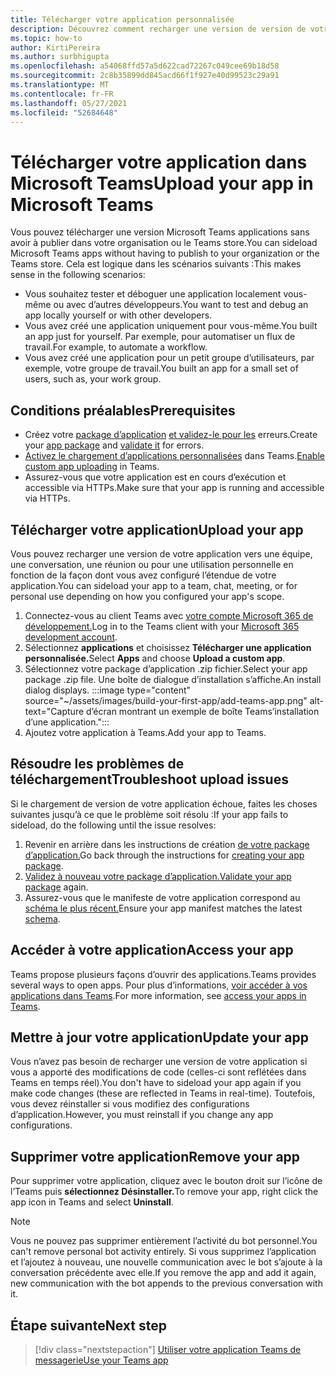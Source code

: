 ```yaml
---
title: Télécharger votre application personnalisée
description: Découvrez comment recharger une version de version de votre application dans Microsoft Teams. Le chargement de version test est courant lors du test et du débogage d’une application pendant le développement.
ms.topic: how-to
author: KirtiPereira
ms.author: surbhigupta
ms.openlocfilehash: a54068ffd57a5d622cad72267c049cee69b18d58
ms.sourcegitcommit: 2c8b35899dd845acd66f1f927e40d99523c29a91
ms.translationtype: MT
ms.contentlocale: fr-FR
ms.lasthandoff: 05/27/2021
ms.locfileid: "52684648"
---
```

# <a name="upload-your-app-in-microsoft-teams"></a><span data-ttu-id="66e6b-104">Télécharger votre application dans Microsoft Teams</span><span class="sxs-lookup"><span data-stu-id="66e6b-104">Upload your app in Microsoft Teams</span></span>

<span data-ttu-id="66e6b-105">Vous pouvez télécharger une version Microsoft Teams applications sans avoir à publier dans votre organisation ou le Teams store.</span><span class="sxs-lookup"><span data-stu-id="66e6b-105">You can sideload Microsoft Teams apps without having to publish to your organization or the Teams store.</span></span> <span data-ttu-id="66e6b-106">Cela est logique dans les scénarios suivants :</span><span class="sxs-lookup"><span data-stu-id="66e6b-106">This makes sense in the following scenarios:</span></span>

* <span data-ttu-id="66e6b-107">Vous souhaitez tester et déboguer une application localement vous-même ou avec d’autres développeurs.</span><span class="sxs-lookup"><span data-stu-id="66e6b-107">You want to test and debug an app locally yourself or with other developers.</span></span>
* <span data-ttu-id="66e6b-108">Vous avez créé une application uniquement pour vous-même.</span><span class="sxs-lookup"><span data-stu-id="66e6b-108">You built an app just for yourself.</span></span> <span data-ttu-id="66e6b-109">Par exemple, pour automatiser un flux de travail.</span><span class="sxs-lookup"><span data-stu-id="66e6b-109">For example, to automate a workflow.</span></span>
* <span data-ttu-id="66e6b-110">Vous avez créé une application pour un petit groupe d’utilisateurs, par exemple, votre groupe de travail.</span><span class="sxs-lookup"><span data-stu-id="66e6b-110">You built an app for a small set of users, such as, your work group.</span></span>

## <a name="prerequisites"></a><span data-ttu-id="66e6b-111">Conditions préalables</span><span class="sxs-lookup"><span data-stu-id="66e6b-111">Prerequisites</span></span>

* <span data-ttu-id="66e6b-112">Créez votre [package d’application](~/concepts/build-and-test/apps-package.md) [et validez-le pour les](https://dev.teams.microsoft.com/appvalidation.html) erreurs.</span><span class="sxs-lookup"><span data-stu-id="66e6b-112">Create your [app package](~/concepts/build-and-test/apps-package.md) and [validate it](https://dev.teams.microsoft.com/appvalidation.html) for errors.</span></span>
* <span data-ttu-id="66e6b-113">[Activez le chargement d’applications personnalisées](~/concepts/build-and-test/prepare-your-o365-tenant.md#enable-custom-teams-apps-and-turn-on-custom-app-uploading) dans Teams.</span><span class="sxs-lookup"><span data-stu-id="66e6b-113">[Enable custom app uploading](~/concepts/build-and-test/prepare-your-o365-tenant.md#enable-custom-teams-apps-and-turn-on-custom-app-uploading) in Teams.</span></span>
* <span data-ttu-id="66e6b-114">Assurez-vous que votre application est en cours d’exécution et accessible via HTTPs.</span><span class="sxs-lookup"><span data-stu-id="66e6b-114">Make sure that your app is running and accessible via HTTPs.</span></span>

## <a name="upload-your-app"></a><span data-ttu-id="66e6b-115">Télécharger votre application</span><span class="sxs-lookup"><span data-stu-id="66e6b-115">Upload your app</span></span>

<span data-ttu-id="66e6b-116">Vous pouvez recharger une version de votre application vers une équipe, une conversation, une réunion ou pour une utilisation personnelle en fonction de la façon dont vous avez configuré l’étendue de votre application.</span><span class="sxs-lookup"><span data-stu-id="66e6b-116">You can sideload your app to a team, chat, meeting, or for personal use depending on how you configured your app's scope.</span></span>

1. <span data-ttu-id="66e6b-117">Connectez-vous au client Teams avec [votre compte Microsoft 365 de développement.](~/build-your-first-app/build-and-run.md#prerequisites)</span><span class="sxs-lookup"><span data-stu-id="66e6b-117">Log in to the Teams client with your [Microsoft 365 development account](~/build-your-first-app/build-and-run.md#prerequisites).</span></span>
1. <span data-ttu-id="66e6b-118">Sélectionnez **applications** et choisissez **Télécharger une application personnalisée.**</span><span class="sxs-lookup"><span data-stu-id="66e6b-118">Select **Apps** and choose **Upload a custom app**.</span></span>
1. <span data-ttu-id="66e6b-119">Sélectionnez votre package d’application .zip fichier.</span><span class="sxs-lookup"><span data-stu-id="66e6b-119">Select your app package .zip file.</span></span> <span data-ttu-id="66e6b-120">Une boîte de dialogue d’installation s’affiche.</span><span class="sxs-lookup"><span data-stu-id="66e6b-120">An install dialog displays.</span></span>
:::image type="content" source="~/assets/images/build-your-first-app/add-teams-app.png" alt-text="Capture d’écran montrant un exemple de boîte Teams’installation d’une application.":::
1. <span data-ttu-id="66e6b-122">Ajoutez votre application à Teams.</span><span class="sxs-lookup"><span data-stu-id="66e6b-122">Add your app to Teams.</span></span>

## <a name="troubleshoot-upload-issues"></a><span data-ttu-id="66e6b-123">Résoudre les problèmes de téléchargement</span><span class="sxs-lookup"><span data-stu-id="66e6b-123">Troubleshoot upload issues</span></span>

<span data-ttu-id="66e6b-124">Si le chargement de version de votre application échoue, faites les choses suivantes jusqu’à ce que le problème soit résolu :</span><span class="sxs-lookup"><span data-stu-id="66e6b-124">If your app fails to sideload, do the following until the issue resolves:</span></span>

1. <span data-ttu-id="66e6b-125">Revenir en arrière dans les instructions de création [de votre package d’application.](../../concepts/build-and-test/apps-package.md)</span><span class="sxs-lookup"><span data-stu-id="66e6b-125">Go back through the instructions for [creating your app package](../../concepts/build-and-test/apps-package.md).</span></span>
1. <span data-ttu-id="66e6b-126">[Validez à nouveau votre package d’application.](https://dev.teams.microsoft.com/appvalidation.html)</span><span class="sxs-lookup"><span data-stu-id="66e6b-126">[Validate your app package](https://dev.teams.microsoft.com/appvalidation.html) again.</span></span>
1. <span data-ttu-id="66e6b-127">Assurez-vous que le manifeste de votre application correspond au [schéma le plus récent.](../../resources/schema/manifest-schema.md)</span><span class="sxs-lookup"><span data-stu-id="66e6b-127">Ensure your app manifest matches the latest [schema](../../resources/schema/manifest-schema.md).</span></span>

## <a name="access-your-app"></a><span data-ttu-id="66e6b-128">Accéder à votre application</span><span class="sxs-lookup"><span data-stu-id="66e6b-128">Access your app</span></span>

<span data-ttu-id="66e6b-129">Teams propose plusieurs façons d’ouvrir des applications.</span><span class="sxs-lookup"><span data-stu-id="66e6b-129">Teams provides several ways to open apps.</span></span> <span data-ttu-id="66e6b-130">Pour plus d’informations, [voir accéder à vos applications dans Teams](https://support.microsoft.com/office/access-your-apps-in-teams-0758cb09-9e85-40e7-a974-51df7734646a).</span><span class="sxs-lookup"><span data-stu-id="66e6b-130">For more information, see [access your apps in Teams](https://support.microsoft.com/office/access-your-apps-in-teams-0758cb09-9e85-40e7-a974-51df7734646a).</span></span>

## <a name="update-your-app"></a><span data-ttu-id="66e6b-131">Mettre à jour votre application</span><span class="sxs-lookup"><span data-stu-id="66e6b-131">Update your app</span></span>

<span data-ttu-id="66e6b-132">Vous n’avez pas besoin de recharger une version de votre application si vous a apporté des modifications de code (celles-ci sont reflétées dans Teams en temps réel).</span><span class="sxs-lookup"><span data-stu-id="66e6b-132">You don't have to sideload your app again if you make code changes (these are reflected in Teams in real-time).</span></span> <span data-ttu-id="66e6b-133">Toutefois, vous devez réinstaller si vous modifiez des configurations d’application.</span><span class="sxs-lookup"><span data-stu-id="66e6b-133">However, you must reinstall if you change any app configurations.</span></span>

## <a name="remove-your-app"></a><span data-ttu-id="66e6b-134">Supprimer votre application</span><span class="sxs-lookup"><span data-stu-id="66e6b-134">Remove your app</span></span>

<span data-ttu-id="66e6b-135">Pour supprimer votre application, cliquez avec le bouton droit sur l’icône de l’Teams puis **sélectionnez Désinstaller.**</span><span class="sxs-lookup"><span data-stu-id="66e6b-135">To remove your app, right click the app icon in Teams and select **Uninstall**.</span></span>

> [!NOTE]
> <span data-ttu-id="66e6b-136">Vous ne pouvez pas supprimer entièrement l’activité du bot personnel.</span><span class="sxs-lookup"><span data-stu-id="66e6b-136">You can't remove personal bot activity entirely.</span></span> <span data-ttu-id="66e6b-137">Si vous supprimez l’application et l’ajoutez à nouveau, une nouvelle communication avec le bot s’ajoute à la conversation précédente avec elle.</span><span class="sxs-lookup"><span data-stu-id="66e6b-137">If you remove the app and add it again, new communication with the bot appends to the previous conversation with it.</span></span>

## <a name="next-step"></a><span data-ttu-id="66e6b-138">Étape suivante</span><span class="sxs-lookup"><span data-stu-id="66e6b-138">Next step</span></span>

> [!div class="nextstepaction"]
> [<span data-ttu-id="66e6b-139">Utiliser votre application Teams de messagerie</span><span class="sxs-lookup"><span data-stu-id="66e6b-139">Use your Teams app</span></span>](https://support.microsoft.com/office/apps-and-services-cc1fba57-9900-4634-8306-2360a40c665b?ui=en-us&rs=en-us&ad=us)
